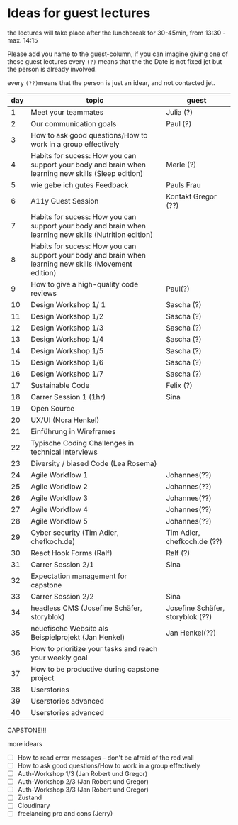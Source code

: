 # Ideas for guest lectures

the lectures will take place after the lunchbreak for 30-45min, from 13:30 - max. 14:15

Please add you name to the guest-column, if you can imagine giving one of these guest lectures every
`(?)` means that the the Date is not fixed jet but the person is already involved.

every `(??)`means that the person is just an idear, and not contacted jet.

| day | topic                                                                                                   | guest                            |
| --- | ------------------------------------------------------------------------------------------------------- | -------------------------------- |
| 1   | Meet your teammates                                                                                     | Julia (?)                        |
| 2   | Our communication goals                                                                                 | Paul (?)                         |
| 3   | How to ask good questions/How to work in a group effectively                                            |
| 4   | Habits for sucess: How you can support your body and brain when learning new skills (Sleep edition)     | Merle (?)                        |
| 5   | wie gebe ich gutes Feedback                                                                             | Pauls Frau                       |
| 6   | A11y Guest Session                                                                                      | Kontakt Gregor (??)              |
| 7   | Habits for sucess: How you can support your body and brain when learning new skills (Nutrition edition) |                                  |
| 8   | Habits for sucess: How you can support your body and brain when learning new skills (Movement edition)  |                                  |
| 9   | How to give a high-quality code reviews                                                                 | Paul(?)                          |
| 10  | Design Workshop 1/ 1                                                                                    | Sascha (?)                       |
| 11  | Design Workshop 1/2                                                                                     | Sascha (?)                       |
| 12  | Design Workshop 1/3                                                                                     | Sascha (?)                       |
| 13  | Design Workshop 1/4                                                                                     | Sascha (?)                       |
| 14  | Design Workshop 1/5                                                                                     | Sascha (?)                       |
| 15  | Design Workshop 1/6                                                                                     | Sascha (?)                       |
| 16  | Design Workshop 1/7                                                                                     | Sascha (?)                       |
| 17  | Sustainable Code                                                                                        | Felix (?)                        |
| 18  | Carrer Session 1 (1hr)                                                                                  | Sina                             |
| 19  | Open Source                                                                                             |                                  |
| 20  | UX/UI (Nora Henkel)                                                                                     |                                  |
| 21  | Einführung in Wireframes                                                                                |                                  |
| 22  | Typische Coding Challenges in technical Interviews                                                      |                                  |
| 23  | Diversity / biased Code (Lea Rosema)                                                                    |                                  |
| 24  | Agile Workflow 1                                                                                        | Johannes(??)                     |
| 25  | Agile Workflow 2                                                                                        | Johannes(??)                     |
| 26  | Agile Workflow 3                                                                                        | Johannes(??)                     |
| 27  | Agile Workflow 4                                                                                        | Johannes(??)                     |
| 28  | Agile Workflow 5                                                                                        | Johannes(??)                     |
| 29  | Cyber security (Tim Adler, chefkoch.de)                                                                 | Tim Adler, chefkoch.de (??)      |
| 30  | React Hook Forms (Ralf)                                                                                 | Ralf (?)                         |
| 31  | Carrer Session 2/1                                                                                      | Sina                             |
| 32  | Expectation management for capstone                                                                     |                                  |
| 33  | Carrer Session 2/2                                                                                      | Sina                             |
| 34  | headless CMS (Josefine Schäfer, storyblok)                                                              | Josefine Schäfer, storyblok (??) |
| 35  | neuefische Website als Beispielprojekt (Jan Henkel)                                                     | Jan Henkel(??)                   |
| 36  | How to prioritize your tasks and reach your weekly goal                                                 |                                  |
| 37  | How to be productive during capstone project                                                            |                                  |
| 38  | Userstories                                                                                             |                                  |
| 39  | Userstories advanced                                                                                    |                                  |
| 40  | Userstories advanced                                                                                    |                                  |

CAPSTONE!!!

more idears

- [ ] How to read error messages - don't be afraid of the red wall
- [ ] How to ask good questions/How to work in a group effectively
- [ ] Auth-Workshop 1/3 (Jan Robert und Gregor)
- [ ] Auth-Workshop 2/3 (Jan Robert und Gregor)
- [ ] Auth-Workshop 3/3 (Jan Robert und Gregor)
- [ ] Zustand
- [ ] Cloudinary
- [ ] freelancing pro and cons (Jerry)
